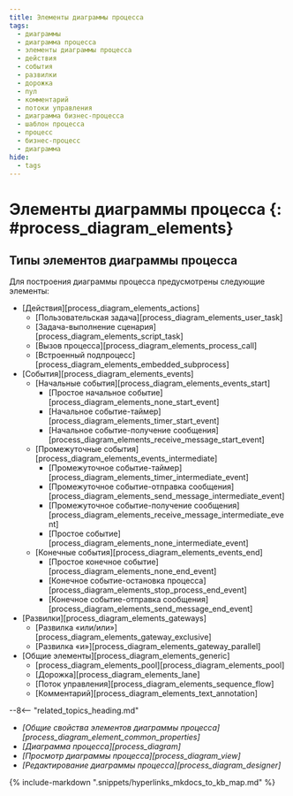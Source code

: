 ```yaml
---
title: Элементы диаграммы процесса
tags:
  - диаграммы
  - диаграмма процесса
  - элементы диаграммы процесса
  - действия
  - события
  - развилки
  - дорожка
  - пул
  - комментарий
  - потоки управления
  - диаграмма бизнес-процесса
  - шаблон процесса
  - процесс
  - бизнес-процесс
  - диаграмма
hide:
  - tags
---
```


# Элементы диаграммы процесса {: #process_diagram_elements}

## Типы элементов диаграммы процесса

Для построения диаграммы процесса предусмотрены следующие элементы:

* [Действия][process_diagram_elements_actions]
    * [Пользовательская задача][process_diagram_elements_user_task]
    * [Задача-выполнение сценария][process_diagram_elements_script_task]
    * [Вызов процесса][process_diagram_elements_process_call]
    * [Встроенный подпроцесс][process_diagram_elements_embedded_subprocess]
* [События][process_diagram_elements_events]
    * [Начальные события][process_diagram_elements_events_start]
        * [Простое начальное событие][process_diagram_elements_none_start_event]
        * [Начальное событие-таймер][process_diagram_elements_timer_start_event]
        * [Начальное событие-получение сообщения][process_diagram_elements_receive_message_start_event]
    * [Промежуточные события][process_diagram_elements_events_intermediate]
        * [Промежуточное событие-таймер][process_diagram_elements_timer_intermediate_event]
        * [Промежуточное событие-отправка сообщения][process_diagram_elements_send_message_intermediate_event]
        * [Промежуточное событие-получение сообщения][process_diagram_elements_receive_message_intermediate_event]
        * [Простое событие][process_diagram_elements_none_intermediate_event]
    * [Конечные события][process_diagram_elements_events_end]
        * [Простое конечное событие][process_diagram_elements_none_end_event]
        * [Конечное событие-остановка процесса][process_diagram_elements_stop_process_end_event]
        * [Конечное событие-отправка сообщения][process_diagram_elements_send_message_end_event]
* [Развилки][process_diagram_elements_gateways]
    * [Развилка «или/или»][process_diagram_elements_gateway_exclusive]
    * [Развилка «и»][process_diagram_elements_gateway_parallel]
* [Общие элементы][process_diagram_elements_generic]
    * [process_diagram_elements_pool][process_diagram_elements_pool]
    * [Дорожка][process_diagram_elements_lane]
    * [Поток управления][process_diagram_elements_sequence_flow]
    * [Комментарий][process_diagram_elements_text_annotation]

<div class="relatedTopics" markdown="block">

--8<-- "related_topics_heading.md"

- _[Общие свойства элементов диаграммы процесса][process_diagram_element_common_properties]_
- _[Диаграмма процесса][process_diagram]_
- _[Просмотр диаграммы процесса][process_diagram_view]_
- _[Редактирование диаграммы процесса][process_diagram_designer]_

</div>

{% include-markdown ".snippets/hyperlinks_mkdocs_to_kb_map.md" %}
